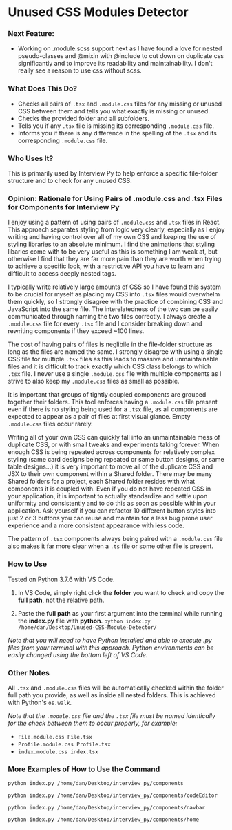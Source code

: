# Unused CSS Modules Detector

### Next Feature:

- Working on .module.scss support next as I have found a love for nested pseudo-classes and @mixin with @include to cut down on duplicate css significantly and to improve its readability and maintainability. I don't really see a reason to use css without scss.


### What Does This Do?

- Checks all pairs of `.tsx` and `.module.css` files for any missing or unused CSS between them and tells you what exactly is missing or unused.
- Checks the provided folder and all subfolders.
- Tells you if any `.tsx` file is missing its corresponding `.module.css` file.
- Informs you if there is any difference in the spelling of the `.tsx` and its corresponding `.module.css` file.

### Who Uses It?

This is primarily used by Interview Py to help enforce a specific file-folder structure and to check for any unused CSS.


### Opinion: Rationale for Using Pairs of .module.css and .tsx Files for Components for Interview Py

I enjoy using a pattern of using pairs of `.module.css` and `.tsx` files in React. This approach separates styling from logic very clearly, especially as I enjoy writing and having control over all of my own CSS and keeping the use of styling libraries to an absolute minimum. I find the animations that styling libaries come with to be very useful as this is something I am weak at, but otherwise I find that they are far more pain than they are worth when trying to achieve a specific look, with a restrictive API you have to learn and difficult to access deeply nested tags.

I typically write relatively large amounts of CSS so I have found this system to be crucial for myself as placing my CSS into `.tsx` files would overwhelm them quickly, so I strongly disagree with the practice of combining CSS and JavaScript into the same file. The interelatedness of the two can be easily communicated through naming the two files correctly. I always create a `.module.css` file for every `.tsx` file and I consider breaking down and rewriting components if they exceed ~100 lines.

The cost of having pairs of files is neglibile in the file-folder structure as long as the files are named the same. I strongly disagree with using a single CSS file for multiple `.tsx` files as this leads to massive and unmaintainable files and it is difficult to track exactly which CSS class belongs to which `.tsx` file. I never use a single `.module.css` file with multiple components as I strive to also keep my `.module.css` files as small as possible.

It is important that groups of tightly coupled components are grouped together their folders. This tool enforces having a `.module.css` file present even if there is no styling being used for a `.tsx` file, as all components are expected to appear as a pair of files at first visual glance. Empty `.module.css` files occur rarely.

Writing all of your own CSS can quickly fall into an unmaintainable mess of duplicate CSS, or with small tweaks and experiments taking forever. When enough CSS is being repeated across components for relatively complex styling (same card designs being repeated or same button designs, or same table designs...) it is very important to move all of the duplicate CSS and JSX to their own component within a Shared folder. There may be many Shared folders for a project, each Shared folder resides with what components it is coupled with. Even if you do not have repeated CSS in your application, it is important to actually standardize and settle upon uniformity and consistently and to do this as soon as possible within your application. Ask yourself if you can refactor 10 different button styles into just 2 or 3 buttons you can reuse and maintain for a less bug prone user experience and a more consistent appearance with less code.

The pattern of `.tsx` components always being paired with a `.module.css` file also makes it far more clear when a `.ts` file or some other file is present.


### How to Use

Tested on Python 3.7.6 with VS Code.

1. In VS Code, simply right click the **folder** you want to check and copy the **full path**, not the relative path.

2. Paste the **full path** as your first argument into the terminal while running the **index.py** file with **python**.
`python index.py /home/dan/Desktop/Unused-CSS-Module-Detector/`

*Note that you will need to have Python installed and able to execute .py files from your terminal with this approach. Python environments can be easily changed using the bottom left of VS Code.*

### Other Notes

All `.tsx` and `.module.css` files will be automatically checked within the folder full path you provide, as well as inside all nested folders. This is achieved with Python's `os.walk`.

*Note that the `.module.css` file and the `.tsx` file must be named identically for the check between them to occur properly, for example:*
- `File.module.css File.tsx`
- `Profile.module.css Profile.tsx`
- `index.module.css index.tsx`


### More Examples of How to Use the Command

`python index.py /home/dan/Desktop/interview_py/components`

`python index.py /home/dan/Desktop/interview_py/components/codeEditor`

`python index.py /home/dan/Desktop/interview_py/components/navbar`

`python index.py /home/dan/Desktop/interview_py/components/home`
